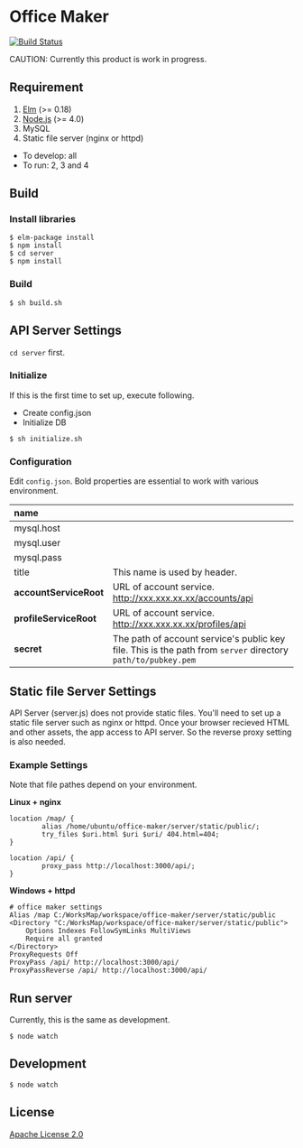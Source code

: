 Office Maker
====

[![Build Status](https://travis-ci.org/WorksApplications/office-maker.svg)](https://travis-ci.org/WorksApplications/office-maker)

CAUTION: Currently this product is work in progress.


## Requirement

1. [Elm](http://elm-lang.org/) (>= 0.18)
2. [Node.js](https://nodejs.org/) (>= 4.0)
3. MySQL
4. Static file server (nginx or httpd)

* To develop: all
* To run: 2, 3 and 4


## Build

### Install libraries

```
$ elm-package install
$ npm install
$ cd server
$ npm install
```

### Build

```
$ sh build.sh
```

## API Server Settings

`cd server` first.


### Initialize

If this is the first time to set up, execute following.

* Create config.json
* Initialize DB

```
$ sh initialize.sh
```

### Configuration

Edit `config.json`. Bold properties are essential to work with various environment.

|name||
|:--|:--|
|mysql.host||
|mysql.user||
|mysql.pass||
|title|This name is used by header.|
|**accountServiceRoot**|URL of account service. http://xxx.xxx.xx.xx/accounts/api |
|**profileServiceRoot**|URL of account service. http://xxx.xxx.xx.xx/profiles/api |
|**secret**|The path of account service's public key file. This is the path from `server` directory `path/to/pubkey.pem` |


## Static file Server Settings

API Server (server.js) does not provide static files. You'll need to set up a static file server such as nginx or httpd. Once your browser recieved HTML and other assets, the app access to API server. So the reverse proxy setting is also needed.


### Example Settings

Note that file pathes depend on your environment.

**Linux + nginx**

```
location /map/ {
        alias /home/ubuntu/office-maker/server/static/public/;
        try_files $uri.html $uri $uri/ 404.html=404;
}

location /api/ {
        proxy_pass http://localhost:3000/api/;
}
```

**Windows + httpd**

```
# office maker settings
Alias /map C:/WorksMap/workspace/office-maker/server/static/public
<Directory "C:/WorksMap/workspace/office-maker/server/static/public">
    Options Indexes FollowSymLinks MultiViews
    Require all granted
</Directory>
ProxyRequests Off
ProxyPass /api/ http://localhost:3000/api/
ProxyPassReverse /api/ http://localhost:3000/api/
```

## Run server

Currently, this is the same as development.

```
$ node watch
```

## Development

```
$ node watch
```


## License

[Apache License 2.0](LICENSE)
